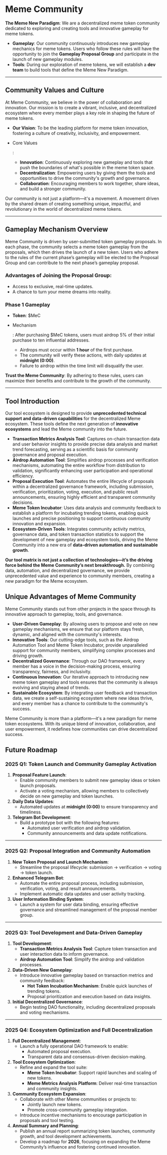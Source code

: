 # Meme Community

**The Meme New Paradigm**:
We are a decentralized meme token community dedicated to exploring and creating tools and innovative gameplay for meme tokens.

- **Gameplay**: Our community continuously introduces new gameplay mechanics for meme tokens. Users who follow these rules will have the opportunity to join the **Gameplay Proposal Group** and participate in the launch of new gameplay modules.
- **Tools**: During our exploration of meme tokens, we will establish a **dev team** to build tools that define the Meme New Paradigm.

------

## **Community Values and Culture**

At Meme Community, we believe in the power of collaboration and innovation. Our mission is to create a vibrant, inclusive, and decentralized ecosystem where every member plays a key role in shaping the future of meme tokens.

- **Our Vision**: To be the leading platform for meme token innovation, fostering a culture of creativity, inclusivity, and empowerment.

- Core Values

  :

  - **Innovation**: Continuously exploring new gameplay and tools that push the boundaries of what's possible in the meme token space.
  - **Decentralization**: Empowering users by giving them the tools and opportunities to drive the community's growth and governance.
  - **Collaboration**: Encouraging members to work together, share ideas, and build a stronger community.

Our community is not just a platform—it's a movement. A movement driven by the shared dream of creating something unique, impactful, and revolutionary in the world of decentralized meme tokens.

------

## **Gameplay Mechanism Overview**

Meme Community is driven by user-submitted token gameplay proposals. In each phase, the community selects a meme token gameplay from the proposals, which then drives the launch of a new token. Users who adhere to the rules of the current phase’s gameplay will be elected to the Proposal Group and can contribute to the next phase’s gameplay proposal.

### **Advantages of Joining the Proposal Group**:

- Access to exclusive, real-time updates.
- A chance to turn your meme dreams into reality.

### **Phase 1 Gameplay**

- **Token**: $MeC

- Mechanism

  : After purchasing $MeC tokens, users must airdrop 5% of their initial purchase to ten influential addresses.

  - Airdrops must occur within **1 hour** of the first purchase.
  - The community will verify these actions, with daily updates at **midnight (0:00)**.
  - Failure to airdrop within the time limit will disqualify the user.

**Trust the Meme Community**: By adhering to these rules, users can maximize their benefits and contribute to the growth of the community.

------

## **Tool Introduction**

Our tool ecosystem is designed to provide **unprecedented technical support and data-driven capabilities** for the decentralized Meme ecosystem. These tools define the next generation of **innovative ecosystems** and lead the Meme community into the future.

- **Transaction Metrics Analysis Tool**: Captures on-chain transaction data and user behavior insights to provide precise data analysis and market trend forecasting, serving as a scientific basis for community governance and proposal execution.
- **Airdrop Automation Tool**: Simplifies airdrop processes and verification mechanisms, automating the entire workflow from distribution to validation, significantly enhancing user participation and operational efficiency.
- **Proposal Execution Tool**: Automates the entire lifecycle of proposals within a decentralized governance framework, including submission, verification, prioritization, voting, execution, and public result announcements, ensuring highly efficient and transparent community decisions.
- **Meme Token Incubator**: Uses data analysis and community feedback to establish a platform for incubating trending tokens, enabling quick launches and precise positioning to support continuous community innovation and expansion.
- **Ecosystem-Driven Tools**: Integrates community activity metrics, governance data, and token transaction statistics to support the development of new gameplay and ecosystem tools, driving the Meme Community into a new era of **data-driven automation and sustainable growth**.

**Our tool matrix is not just a collection of technologies—it’s the driving force behind the Meme Community’s next breakthrough.** By combining data, automation, and decentralized governance, we provide unprecedented value and experience to community members, creating a new paradigm for the Meme ecosystem.

## **Unique Advantages of Meme Community**

Meme Community stands out from other projects in the space through its innovative approach to gameplay, tools, and governance.

- **User-Driven Gameplay**: By allowing users to propose and vote on new gameplay mechanisms, we ensure that our platform stays fresh, dynamic, and aligned with the community's interests.
- **Innovative Tools**: Our cutting-edge tools, such as the Airdrop Automation Tool and Meme Token Incubator, provide unparalleled support for community members, simplifying complex processes and driving growth.
- **Decentralized Governance**: Through our DAO framework, every member has a voice in the decision-making process, ensuring transparency, fairness, and inclusivity.
- **Continuous Innovation**: Our iterative approach to introducing new meme token gameplay and tools ensures that the community is always evolving and staying ahead of trends.
- **Sustainable Ecosystem**: By integrating user feedback and transaction data, we create a self-sustaining ecosystem where new ideas thrive, and every member has a chance to contribute to the community's success.

Meme Community is more than a platform—it's a new paradigm for meme token ecosystems. With its unique blend of innovation, collaboration, and user empowerment, it redefines how communities can drive decentralized success.

## **Future Roadmap**

### **2025 Q1: Token Launch and Community Gameplay Activation**

1. **Proposal Feature Launch**:
   - Enable community members to submit new gameplay ideas or token launch proposals.
   - Activate a voting mechanism, allowing members to collectively decide on new gameplay and token launches.
2. **Daily Data Updates**:
   - Automated updates at **midnight (0:00)** to ensure transparency and timeliness.
3. **Telegram Bot Development**:
   - Build a prototype bot with the following features:
     - Automated user verification and airdrop validation.
     - Community announcements and data update notifications.

------

### **2025 Q2: Proposal Integration and Community Automation**

1. **New Token Proposal and Launch Mechanism**:
   - Streamline the proposal lifecycle: submission → verification → voting → token launch.
2. **Enhanced Telegram Bot**:
   - Automate the entire proposal process, including submission, verification, voting, and result announcements.
   - Implement automatic data updates and user activity tracking.
3. **User Information Binding System**:
   - Launch a system for user data binding, ensuring effective governance and streamlined management of the proposal member group.

------

### **2025 Q3: Tool Development and Data-Driven Gameplay**

1. **Tool Development**:
   - **Transaction Metrics Analysis Tool**: Capture token transaction and user interaction data to inform governance.
   - **Airdrop Automation Tool**: Simplify the airdrop and validation processes.
2. **Data-Driven New Gameplay**:
   - Introduce innovative gameplay based on transaction metrics and community feedback:
     - **Hot Token Incubation Mechanism**: Enable quick launches of trending tokens.
     - Proposal prioritization and execution based on data insights.
3. **Initial Decentralized Governance**:
   - Begin testing DAO functionality, including decentralized proposals and voting mechanisms.

------

### **2025 Q4: Ecosystem Optimization and Full Decentralization**

1. **Full Decentralized Management**:
   - Launch a fully operational DAO framework to enable:
     - Automated proposal execution.
     - Transparent data and consensus-driven decision-making.
2. **Tool Ecosystem Optimization**:
   - Refine and expand the tool suite:
     - **Meme Token Incubator**: Support rapid launches and scaling of new tokens.
     - **Meme Metrics Analysis Platform**: Deliver real-time transaction and community insights.
3. **Community Ecosystem Expansion**:
   - Collaborate with other Meme communities or projects to:
     - Jointly launch new tokens.
     - Promote cross-community gameplay integration.
   - Introduce incentive mechanisms to encourage participation in proposals and tool testing.
4. **Annual Summary and Planning**:
   - Publish an annual report summarizing token launches, community growth, and tool development achievements.
   - Develop a roadmap for **2026**, focusing on expanding the Meme Community’s influence and fostering continued innovation.
